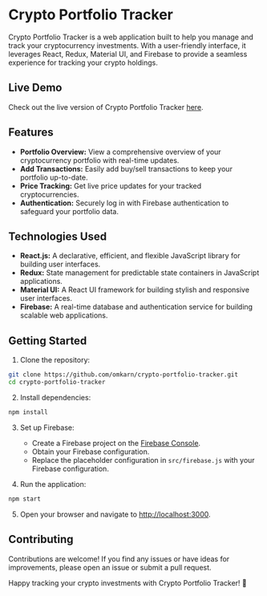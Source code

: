 # Crypto Portfolio Tracker

Crypto Portfolio Tracker is a web application built to help you manage and track your cryptocurrency investments. With a user-friendly interface, it leverages React, Redux, Material UI, and Firebase to provide a seamless experience for tracking your crypto holdings.

## Live Demo

Check out the live version of Crypto Portfolio Tracker [here]([https://your-live-website-link.com](https://crypto-portfolio-tracker-omkarnirmal.netlify.app/)).

## Features

- **Portfolio Overview:** View a comprehensive overview of your cryptocurrency portfolio with real-time updates.
- **Add Transactions:** Easily add buy/sell transactions to keep your portfolio up-to-date.
- **Price Tracking:** Get live price updates for your tracked cryptocurrencies.
- **Authentication:** Securely log in with Firebase authentication to safeguard your portfolio data.

## Technologies Used

- **React.js:** A declarative, efficient, and flexible JavaScript library for building user interfaces.
- **Redux:** State management for predictable state containers in JavaScript applications.
- **Material UI:** A React UI framework for building stylish and responsive user interfaces.
- **Firebase:** A real-time database and authentication service for building scalable web applications.

## Getting Started

1. Clone the repository:

```bash
git clone https://github.com/omkarn/crypto-portfolio-tracker.git
cd crypto-portfolio-tracker
```

2. Install dependencies:

```bash
npm install
```

3. Set up Firebase:

   - Create a Firebase project on the [Firebase Console](https://console.firebase.google.com/).
   - Obtain your Firebase configuration.
   - Replace the placeholder configuration in `src/firebase.js` with your Firebase configuration.

4. Run the application:

```bash
npm start
```

5. Open your browser and navigate to [http://localhost:3000](http://localhost:3000).

## Contributing

Contributions are welcome! If you find any issues or have ideas for improvements, please open an issue or submit a pull request.

Happy tracking your crypto investments with Crypto Portfolio Tracker! 🚀
